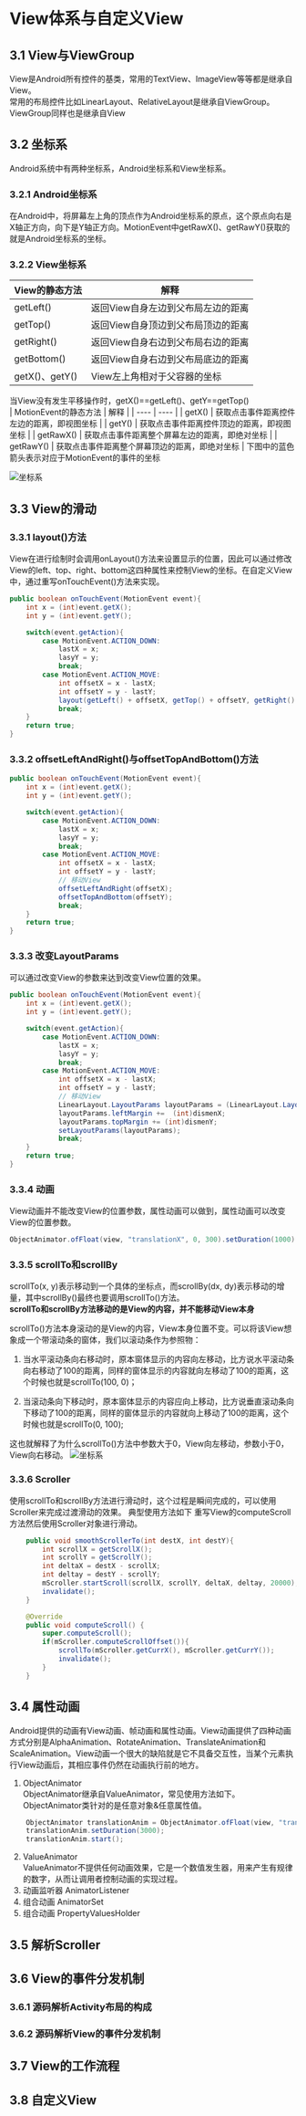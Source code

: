 # View体系与自定义View

## 3.1 View与ViewGroup
View是Android所有控件的基类，常用的TextView、ImageView等等都是继承自View。  
常用的布局控件比如LinearLayout、RelativeLayout是继承自ViewGroup。  
ViewGroup同样也是继承自View
## 3.2 坐标系
Android系统中有两种坐标系，Android坐标系和View坐标系。
### 3.2.1 Android坐标系
在Android中，将屏幕左上角的顶点作为Android坐标系的原点，这个原点向右是X轴正方向，向下是Y轴正方向。MotionEvent中getRawX()、getRawY()获取的就是Android坐标系的坐标。
### 3.2.2 View坐标系
|  View的静态方法   | 解释  |
|  ----  | ----  |
| getLeft()  | 返回View自身左边到父布局左边的距离 |
| getTop()  | 返回View自身顶边到父布局顶边的距离 |
| getRight()  | 返回View自身右边到父布局右边的距离 |
| getBottom()  | 返回View自身右边到父布局底边的距离 |
| getX()、getY()  | View左上角相对于父容器的坐标 |  

当View没有发生平移操作时，getX()==getLeft()、getY==getTop()  
|  MotionEvent的静态方法   | 解释  |
|  ----  | ----  |
| getX()  | 获取点击事件距离控件左边的距离，即视图坐标 |
| getY()  | 获取点击事件距离控件顶边的距离，即视图坐标 |
| getRawX()  | 获取点击事件距离整个屏幕左边的距离，即绝对坐标 |
| getRawY()  | 获取点击事件距离整个屏幕顶边的距离，即绝对坐标 |
下图中的蓝色箭头表示对应于MotionEvent的事件的坐标  

![坐标系](img/坐标系.png)

## 3.3 View的滑动
### 3.3.1 layout()方法
View在进行绘制时会调用onLayout()方法来设置显示的位置，因此可以通过修改View的left、top、right、bottom这四种属性来控制View的坐标。在自定义View中，通过重写onTouchEvent()方法来实现。  
```java
public boolean onTouchEvent(MotionEvent event){
    int x = (int)event.getX();
    int y = (int)event.getY();

    switch(event.getAction){
        case MotionEvent.ACTION_DOWN:
            lastX = x;
            lasyY = y;
            break;
        case MotionEvent.ACTION_MOVE:
            int offsetX = x - lastX;
            int offsetY = y - lastY;
            layout(getLeft() + offsetX, getTop() + offsetY, getRight() + offsetX, getBottom() + offsetY);
            break;           
    }
    return true;
}

```
### 3.3.2 offsetLeftAndRight()与offsetTopAndBottom()方法
```java
public boolean onTouchEvent(MotionEvent event){
    int x = (int)event.getX();
    int y = (int)event.getY();

    switch(event.getAction){
        case MotionEvent.ACTION_DOWN:
            lastX = x;
            lasyY = y;
            break;
        case MotionEvent.ACTION_MOVE:
            int offsetX = x - lastX;
            int offsetY = y - lastY;
            // 移动View
            offsetLeftAndRight(offsetX);
            offsetTopAndBottom(offsetY);
            break;           
    }
    return true;
}
```

### 3.3.3 改变LayoutParams
可以通过改变View的参数来达到改变View位置的效果。

```java
public boolean onTouchEvent(MotionEvent event){
    int x = (int)event.getX();
    int y = (int)event.getY();

    switch(event.getAction){
        case MotionEvent.ACTION_DOWN:
            lastX = x;
            lasyY = y;
            break;
        case MotionEvent.ACTION_MOVE:
            int offsetX = x - lastX;
            int offsetY = y - lastY;
            // 移动View
            LinearLayout.LayoutParams layoutParams = (LinearLayout.LayoutParams) getLayoutParams();
            layoutParams.leftMargin +=  (int)dismenX;
            layoutParams.topMargin += (int)dismenY;
            setLayoutParams(layoutParams);
            break;           
    }
    return true;
}
```
### 3.3.4 动画
View动画并不能改变View的位置参数，属性动画可以做到，属性动画可以改变View的位置参数。
```java
ObjectAnimator.ofFloat(view, "translationX", 0, 300).setDuration(1000).start();
```
### 3.3.5 scrollTo和scrollBy
scrollTo(x, y)表示移动到一个具体的坐标点，而scrollBy(dx, dy)表示移动的增量，其中scrollBy()最终也要调用scrollTo()方法。  
**scrollTo和scrollBy方法移动的是View的内容，并不能移动View本身**  

scrollTo()方法本身滚动的是View的内容，View本身位置不变。可以将该View想象成一个带滚动条的窗体，我们以滚动条作为参照物：

1. 当水平滚动条向右移动时，原本窗体显示的内容向左移动，比方说水平滚动条向右移动了100的距离，同样的窗体显示的内容就向左移动了100的距离，这个时候也就是scrollTo(100, 0)；

2. 当滚动条向下移动时，原本窗体显示的内容应向上移动，比方说垂直滚动条向下移动了100的距离，同样的窗体显示的内容就向上移动了100的距离，这个时候也就是scrollTo(0, 100);

这也就解释了为什么scrollTo()方法中参数大于0，View向左移动，参数小于0，View向右移动。
![坐标系](img/scrollTo滚动坐标系.png)

### 3.3.6 Scroller
使用scrollTo和scrollBy方法进行滑动时，这个过程是瞬间完成的，可以使用Scroller来完成过渡滑动的效果。
典型使用方法如下 重写View的computeScroll方法然后使用Scroller对象进行滑动。 
```java
    public void smoothScrollerTo(int destX, int destY){
        int scrollX = getScrollX();
        int scrollY = getScrollY();
        int deltaX = destX - scrollX;
        int deltay = destY - scrollY;
        mScroller.startScroll(scrollX, scrollY, deltaX, deltay, 20000);
        invalidate();
    }

    @Override
    public void computeScroll() {
        super.computeScroll();
        if(mScroller.computeScrollOffset()){
            scrollTo(mScroller.getCurrX(), mScroller.getCurrY());
            invalidate();
        }
    }
```

## 3.4 属性动画

Android提供的动画有View动画、帧动画和属性动画。View动画提供了四种动画方式分别是AlphaAnimation、RotateAnimation、TranslateAnimation和ScaleAnimation。View动画一个很大的缺陷就是它不具备交互性，当某个元素执行View动画后，其相应事件仍然在动画执行前的地方。  
1. ObjectAnimator  
ObjectAnimator继承自ValueAnimator，常见使用方法如下。ObjectAnimator类针对的是任意对象&任意属性值。
```java
    ObjectAnimator translationAnim = ObjectAnimator.ofFloat(view, "translationX", 200);
    translationAnim.setDuration(3000);
    translationAnim.start();
```
2. ValueAnimator  
ValueAnimator不提供任何动画效果，它是一个数值发生器，用来产生有规律的数字，从而让调用者控制动画的实现过程。
3. 动画监听器 AnimatorListener
4. 组合动画 AnimatorSet
5. 组合动画 PropertyValuesHolder

## 3.5 解析Scroller

## 3.6 View的事件分发机制

### 3.6.1 源码解析Activity布局的构成
### 3.6.2 源码解析View的事件分发机制

## 3.7 View的工作流程
## 3.8 自定义View



